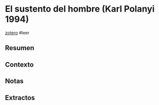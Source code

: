 # El sustento del hombre (Karl Polanyi 1994)

[zotero](zotero://select/items/@polanyi1994)
\#leer

## Resumen

## Contexto

## Notas

## Extractos
